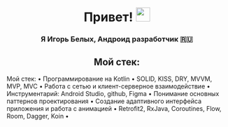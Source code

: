 <h1 align="center">Привет!
<img src="https://github.com/blackcater/blackcater/raw/main/images/Hi.gif" height="32"/></h1>
<h3 align="center">Я Игорь Белых, Андроид разработчик 🇷🇺</h3>
<h2 align="center">Мой стек:</h2>


Мой стек:
• Программирование на Kotlin • SOLID, KISS, DRY, MVVM, MVP, MVC • Работа с сетью и клиент-серверное взаимодействие • Инструментарий: Android Studio, github, Figma • Понимание основных паттернов проектирования • Создание адаптивного интерфейса приложения и работа с анимацией • Retrofit2, RxJava, Coroutines, Flow, Room, Dagger, Koin •
<!--
**mvrlrd/mvrlrd** is a ✨ _special_ ✨ repository because its `README.md` (this file) appears on your GitHub profile.

Here are some ideas to get you started:

- 🔭 I’m currently working on ...
- 🌱 I’m currently learning ...
- 👯 I’m looking to collaborate on ...
- 🤔 I’m looking for help with ...
- 💬 Ask me about ...
- 📫 How to reach me: ...
- 😄 Pronouns: ...
- ⚡ Fun fact: ...
-->
